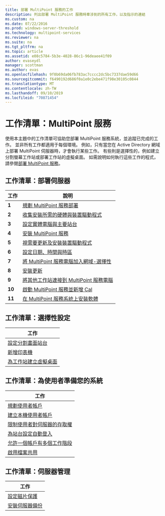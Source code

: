 ```yaml
---
title: 部署 MultiPoint 服務的工作
description: 列出部署 MultiPoint 服務時牽涉到的所有工作，以及指示的連結
ms.custom: na
ms.date: 07/22/2016
ms.prod: windows-server-threshold
ms.technology: multipoint-services
ms.reviewer: na
ms.suite: na
ms.tgt_pltfrm: na
ms.topic: article
ms.assetid: e08c5784-5b3e-4028-86c1-96deaee41f09
author: evaseydl
manager: scottman
ms.author: evas
ms.openlocfilehash: 9f0b69da06fb783ac7cccc2dc5bc7337dae59d66
ms.sourcegitcommit: f6490192d686f0a1e0c2ebe471f98e30105c0844
ms.translationtype: MT
ms.contentlocale: zh-TW
ms.lasthandoff: 09/10/2019
ms.locfileid: "70871454"
---
```

# <a name="task-lists-multipoint-services"></a>工作清單：MultiPoint 服務
使用本主題中的工作清單可協助您部署 MultiPoint 服務系統，並追蹤已完成的工作。 並非所有工作都適用于每個環境。 例如，只有當您在 Active Directory 網域上部署 MultiPoint 伺服器時，才會執行某些工作。 有些則是選擇性的，例如建立分割螢幕工作站或部署工作站的虛擬桌面。 如需說明如何執行這些工作的程式，請參閱[部署 MultiPoint 服務](deploying-multipoint-services.md)。  
  
## <a name="task-list-deploy-the-server"></a>工作清單：部署伺服器  

|工作|說明|  
|--------|---------------|  
|**1**|[規劃 MultiPoint 服務部署](planning-a-multipoint-services-deployment.md)|  
|**2**|[收集安裝所需的硬體與裝置驅動程式](Collect-hardware-and-device-drivers-needed-for-the-installation.md)|  
|**3**|[設定實體電腦與主要站台](Set-up-the-physical-computer-and-primary-station.md)|  
|**4**|[安裝 MultiPoint 服務](Install-MultiPoint-services.md)|  
|**5**|[視需要更新及安裝裝置驅動程式](Update-and-install-device-drivers-if-needed.md)|  
|**6**|[設定日期、時間與時區](Set-the-date--time--and-time-zone.md)|  
|**7**|[將 MultiPoint 服務電腦加入網域-選擇性](Join-the-MultiPoint-services-computer-to-a-domain--optional-.md)|  
|**8**|[安裝更新](Install-updates.md)|  
|**9**|[將其他工作站連接到 MultiPoint 服務電腦](Attach-additional-stations-to-your-MultiPoint-services-computer.md)|  
|**10**|[啟動 MultiPoint 服務並新增 Cal](manage-client-access-licenses-with-multipoint-services.md)|  
|**11**|[在 MultiPoint 服務系統上安裝軟體](Install-software-on-your-MultiPoint-services-system.md)|  
  
## <a name="task-list-optional-configurations"></a>工作清單：選擇性設定  
  
|工作|  
|--------|  
|[設定分割畫面站台](Set-up-a-split-screen-station-in-MultiPoint-services.md)|  
|[新增印表機](Add-printers.md)|  
|[為工作站建立虛擬桌面](Create-Windows-10-Enterprise-virtual-desktops-for-stations.md)|  
  
## <a name="task-list-prepare-your-system-for-users"></a>工作清單：為使用者準備您的系統  
  
|工作|  
|--------|  
|[規劃使用者帳戶](Plan-user-accounts-for-your-MultiPoint-services-environment.md)|  
|[建立本機使用者帳戶](Create-local-user-accounts.md)|  
|[限制使用者對伺服器的存取權](Limit-users--access-to-the-server-in-MultiPoint-services.md)|  
|[為站台設定自動登入](Configure-stations-for-automatic-logon.md)|  
|[允許一個帳戶有多個工作階段](Allow-one-account-to-have-multiple-sessions.md)|  
|[啟用檔案共用](Enable-file-sharing-in-MultiPoint-services.md)|  
  
## <a name="task-list-server-administration"></a>工作清單：伺服器管理  
  
|工作|  
|--------|  
|[設定磁片保護](Configure-Disk-Protection-in-MultiPoint-services.md)|  
|[安裝伺服器備份](Install-Server-Backup-on-your-MultiPoint-services-computer.md)|